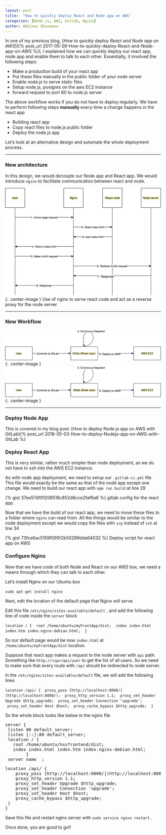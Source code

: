 ```yaml
---
layout: post
title:  "How to quickly deploy React and Node app on AWS"
categories: [Node.js, AWS, Gitlab, Nginx]
author: Abhinav Dhasmana
---
```


In one of my previous blog, [_How to quickly deploy React and Node app on AWS_]({% post_url 2017-05-29-How-to-quickly-deploy-React-and-Node-app-on-AWS %})_,_ I explained how we can _quickly_ deploy our react app, node app and enable them to talk to each other. Essentially, it involved the following steps:

*   Make a production build of your react app
*   Put these files manually in the public folder of your node server
*   Enable node.js to serve static files
*   Setup node.js, postgres on the aws EC2 instance
*   forward request to port 80 to node.js server

The above workflow works if you do not have to deploy regularly. We have to perform following steps **manually** every-time a change happens in the react app

*   Building react app
*   Copy react files to node.js public folder
*   Deploy the node.js app

Let’s look at an alternative design and automate the whole deployment process.

* * *

### New architecture

In this design, we would decouple our Node app and React app. We would introduce `nginx` to facilitate communication between react and node.

![](/images/blog/deploy-gitlab/gitlab1.png){: .center-image } Use of nginx to serve react code and act as a reverse proxy for the node server

* * *

### **New Workflow**

![](/images/blog/deploy-gitlab/gitlab2.png){: .center-image }
![](/images/blog/deploy-gitlab/gitlab3.png){: .center-image }

* * *

### **Deploy Node App**

This is covered in my blog post: [How to deploy Node.js app on AWS with GitLab]{% post_url 2018-05-03-How-to-deploy-Nodejs-app-on-AWS-with-GitLab %}
### Deploy React App

This is very similar, rather much simpler than node deployment, as we do not have to ssh into the AWS EC2 instance.

As with node app deployment, we need to setup our `.gitlab-ci.yml` file. This file would exactly be the same as that of the node app except one change. We need to build our react app with `npm run build` at line 29

{% gist 37ee57df91208518c852d6cce2faf6a8 %} gitlab config for the react app

Now that we have the build of our react app, we need to move these files to a folder where `nginx` can read from. All the things would be similar to the node deployment except we would copy the files with `scp` instead of `ssh` at line 34

{% gist 73fce6ac5159f095f2b50289dda64032 %} Deploy script for react app on AWS

### Configure Nginx

Now that we have code of both Node and React on our AWS box, we need a means through which they can talk to each other.

Let’s install Nginx on our Ubuntu box

`sudo apt-get install nginx`

Next, edit the location of the default page that Nginx will serve.

Edit this file `/etc/nginx/sites-available/default` , and add the following line of code inside the `server` block

`location / {
 root /home/ubuntu/myFrontApp/dist;
 index index.html index.htm index.nginx-debian.html;
 }`

So our default page would be now `index.html` at `/home/ubuntu/myFrontApp/dist` location.

Suppose that react app makes a request to the node server with `api` path. Something like `http://<ip>/api/user` to get the list of all users. So we need to make sure that every route with `/api` should be redirected to node server.

In the `/etc/nginx/sites-available/default` file, we will add the following lines

`location /api/ {
 proxy_pass [http://localhost:8000/](http://localhost:8000/);
 proxy_http_version 1.1;
 proxy_set_header Upgrade $http_upgrade;
 proxy_set_header Connection ‘upgrade’;
 proxy_set_header Host $host;
 proxy_cache_bypass $http_upgrade;
 }`

So the whole block looks like below in the nginx file

<pre name="77c1" id="77c1" class="graf graf--pre graf-after--p">server {
 listen 80 default_server;
 listen [::]:80 default_server;
 location / {
   root /home/ubuntu/hssfrontend/dist;
   index index.html index.htm index.nginx-debian.html;
        }
 server_name _;</pre>

<pre name="34a5" id="34a5" class="graf graf--pre graf-after--pre">location /api/ {
    proxy_pass [http://localhost:8000/](http://localhost:8000/);
    proxy_http_version 1.1;
    proxy_set_header Upgrade $http_upgrade;
    proxy_set_header Connection 'upgrade';
    proxy_set_header Host $host;
    proxy_cache_bypass $http_upgrade;
 }
}</pre>

Save this file and restart nginx server with `sudo service nginx restart` .

Once done, you are good to go!!